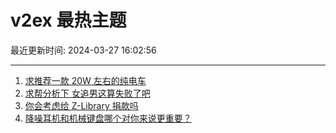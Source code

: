 # v2ex 最热主题

最近更新时间: 2024-03-27 16:02:56

--- 
1. [求推荐一款 20W 左右的纯电车](https://www.v2ex.com/t/1027321) 
2. [求帮分析下 女追男这算失败了吧](https://www.v2ex.com/t/1027376) 
3. [你会考虑给 Z-Library 捐款吗](https://www.v2ex.com/t/1027315) 
4. [降噪耳机和机械键盘哪个对你来说更重要？](https://www.v2ex.com/t/1027325) 
